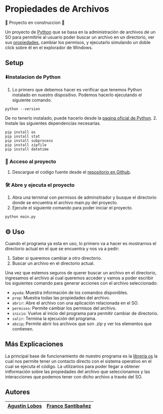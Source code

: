 # Propiedades de Archivos 


🚧 Proyecto en construccion 🚧

Un proyecto de [Python](https://www.python.org/) que se basa en la administración de archivos de un SO para permitirle al usuario poder buscar un archivo en un directorio, ver sus [propiedades](https://help.gnome.org/users/gnome-help/stable/nautilus-file-properties-basic.html.es), cambiar los permisos, y ejecutarlo simulando un doble click sobre él en el explorador de Windows.

## Setup
### ⬇️Instalacion de Python
1. Lo primero que debemos hacer es verificar que tenemos Python instalado en nuestro dispositivo. Podemos hacerlo ejecutando el siguiente comando.
```shell
python --version
```
De no tenerlo instalado, puede hacerlo desde la [pagina oficial de Python](https://www.python.org/downloads/).
2. Instale las siguientes dependencias necesarias.
```shell
pip install os
pip install stat
pip install subprocess
pip install zipfile
pip install datetime
```

### 📁 Acceso al proyecto
1. Descargue el codigo fuente desde el [repositorio en Github](https://github.com/Aguslo12/fileProperties).

### 🛠️ Abre y ejecuta el proyecto
1. Abra una terminal con permisos de adminsitrador y busque el directorio donde se encuentra el archivo main.py del proyecto.
2. Ejecute el siguiente comando para poder iniciar el proyecto.
```shell
python main.py
```

## ⚙️ Uso
Cuando el programa ya esta en uso, lo primero va a hacer es mostrarnos el directorio actual en el que se encuentra y nos va a pedir:
1. Saber si queremos cambiar a otro directorio.
2. Buscar un archivo en el directorio actual.

Una vez que estemos seguros de querer buscar un archivo en el directorio, ingresamos el archivo al cual queremos acceder y vamos a poder escribir los siguientes comando para generar acciones con el archivo seleccionado:

- `ayuda`: Muestra información de los comandos disponibles.
- `prop`: Muestra todas las propiedades del archivo.
- `abrir`: Abre el archivo con una aplicación relacionada en el SO.
- `permisos`: Permite cambiar los permisos del archivo.
- `inicio`: Vuelve al inicio del programa para permitir cambiar de directorio.
- `salir`: Termina la ejecución del programa.
- `abzip`; Permite abrir los archivos que son .zip y ver los elementos que contienen.

## Más Explicaciones
La principal base de funcionamiento de nuestro programa es la [librería os](https://docs.python.org/es/3.10/library/os.html) la cual nos permite tener un contacto directo con el sistema operativo en el cual se ejecuta el código. La utilizamos para poder llegar a obtener intformación sobre las propiedades del archivo que seleccionamos y las interacciones que podemos tener con dicho archivo a través del SO.

## Autores
| [Agustin Lobos](https://github.com/Aguslo12) |  [Franco Santibañez](https://github.com/francosantzz) |
| :---: | :---: |
